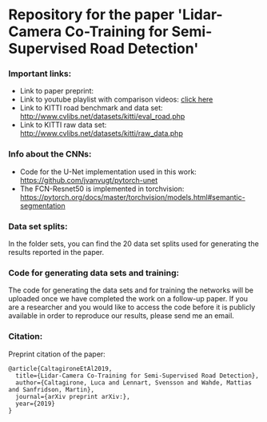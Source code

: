 # Repository for the paper 'Lidar-Camera Co-Training for Semi-Supervised Road Detection'  
### Important links:
* Link to paper preprint: 
* Link to youtube playlist with comparison videos: [click here](https://www.youtube.com/playlist?list=PLKaUu00MYU2j06UY99kMS7FOEdjesKYJ_)
* Link to KITTI road benchmark and data set: http://www.cvlibs.net/datasets/kitti/eval_road.php
* Link to KITTI raw data set: http://www.cvlibs.net/datasets/kitti/raw_data.php

### Info about the CNNs:
* Code for the U-Net implementation used in this work:  https://github.com/jvanvugt/pytorch-unet
* The FCN-Resnet50 is implemented in torchvision: https://pytorch.org/docs/master/torchvision/models.html#semantic-segmentation 

### Data set splits:
In the folder sets, you can find the 20 data set splits used for generating the results reported in the paper.

### Code for generating data sets and training:
The code for generating the data sets and for training the networks will be uploaded once we have completed the work
on a follow-up paper. If you are a researcher and you would like to access the code before it is publicly available
in order to reproduce our results, please send me an email.


### Citation:
Preprint citation of the paper:
```
@article{CaltagironeEtAl2019,
  title={Lidar-Camera Co-Training for Semi-Supervised Road Detection},
  author={Caltagirone, Luca and Lennart, Svensson and Wahde, Mattias and Sanfridson, Martin},
  journal={arXiv preprint arXiv:},
  year={2019}
}
